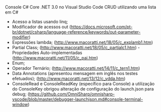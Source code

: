Console C# Core .NET  3.0 no Visual Studio Code 
CRUD utilizando uma lista em C#

- Acesso a listas usando linq;
- Modificador de acessos out
(https://docs.microsoft.com/pt-br/dotnet/csharp/language-reference/keywords/out-parameter-modifier)
- Expressões lambda;
(http://www.macoratti.net/18/05/c_explamb1.htm)
- Partial Class;
(http://www.macoratti.net/18/05/c_partialc1.htm)
-Propriedades Auto-implementadas
(http://www.macoratti.net/11/05/c_pai.htm)
- Enum;
- Operador Ternário;
(http://www.macoratti.net/14/11/c_tern1.htm)
- Data Annotations (apresentou mensagem em inglês nos testes efetuados);
(http://www.macoratti.net/13/12/c_vdda.htm)
- ConsoleRead e ConsoleReadKey (específico para Console) a utilização do ConsoleKey obrigou alteração de configuração do launch.json para debug;
(https://github.com/OmniSharp/omnisharp-vscode/blob/master/debugger-launchjson.md#console-terminal-window)

